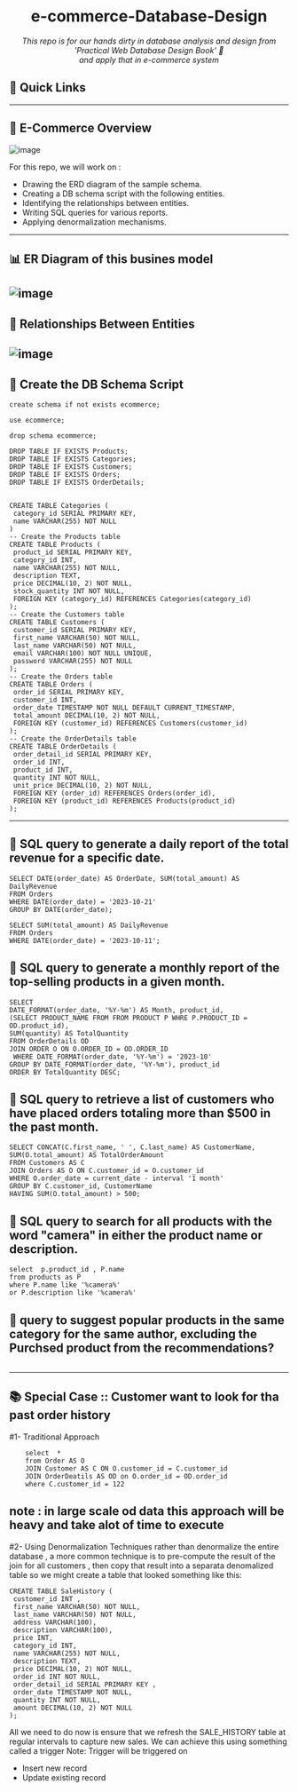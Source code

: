 <p align="center">
    <h1 align="center">e-commerce-Database-Design</h1>
</p>
<p align="center">
    <em>This repo is for our hands dirty in database analysis and design from 'Practical Web Database Design Book' 📖</em>
  </br>
   <em> and apply that in e-commerce system </em>
</p>

## 🔗 Quick Links

---
## 📍 E-Commerce Overview
![image](https://github.com/user-attachments/assets/269f4d08-ff2a-4524-b882-287dd6135337)

For this repo, we will work on :

- Drawing the ERD diagram of the sample schema.
- Creating a DB schema script with the following entities.
- Identifying the relationships between entities.
- Writing SQL queries for various reports.
- Applying denormalization mechanisms.
---
## 📊 ER Diagram of this busines model
![image](https://github.com/user-attachments/assets/ef0b4953-3c7f-441e-804e-bd2dcdfb6c15)
---
## 🔗 Relationships Between Entities
![image](https://github.com/user-attachments/assets/90261dfc-ff9a-4155-af0b-200a6458883a)
---
## 📄 Create the DB Schema Script
``` mysql
create schema if not exists ecommerce;

use ecommerce;

drop schema ecommerce;

DROP TABLE IF EXISTS Products;
DROP TABLE IF EXISTS Categories;
DROP TABLE IF EXISTS Customers;
DROP TABLE IF EXISTS Orders;
DROP TABLE IF EXISTS OrderDetails; 


CREATE TABLE Categories (
 category_id SERIAL PRIMARY KEY,
 name VARCHAR(255) NOT NULL
)
-- Create the Products table
CREATE TABLE Products (
 product_id SERIAL PRIMARY KEY,
 category_id INT,
 name VARCHAR(255) NOT NULL,
 description TEXT,
 price DECIMAL(10, 2) NOT NULL,
 stock_quantity INT NOT NULL,
 FOREIGN KEY (category_id) REFERENCES Categories(category_id)
);
-- Create the Customers table
CREATE TABLE Customers (
 customer_id SERIAL PRIMARY KEY,
 first_name VARCHAR(50) NOT NULL,
 last_name VARCHAR(50) NOT NULL,
 email VARCHAR(100) NOT NULL UNIQUE,
 password VARCHAR(255) NOT NULL
);
-- Create the Orders table
CREATE TABLE Orders (
 order_id SERIAL PRIMARY KEY,
 customer_id INT,
 order_date TIMESTAMP NOT NULL DEFAULT CURRENT_TIMESTAMP,
 total_amount DECIMAL(10, 2) NOT NULL,
 FOREIGN KEY (customer_id) REFERENCES Customers(customer_id)
);
-- Create the OrderDetails table
CREATE TABLE OrderDetails (
 order_detail_id SERIAL PRIMARY KEY,
 order_id INT,
 product_id INT,
 quantity INT NOT NULL,
 unit_price DECIMAL(10, 2) NOT NULL,
 FOREIGN KEY (order_id) REFERENCES Orders(order_id),
 FOREIGN KEY (product_id) REFERENCES Products(product_id)
);
```
---
## 📅 SQL query to generate a daily report of the total revenue for a specific date.
```mysql
SELECT DATE(order_date) AS OrderDate, SUM(total_amount) AS DailyRevenue
FROM Orders
WHERE DATE(order_date) = '2023-10-21'
GROUP BY DATE(order_date);

SELECT SUM(total_amount) AS DailyRevenue
FROM Orders
WHERE DATE(order_date) = '2023-10-11';
```
## 📅 SQL query to generate a monthly report of the top-selling products in a given month.
```mysql
SELECT
DATE_FORMAT(order_date, '%Y-%m') AS Month, product_id, 
(SELECT PRODUCT_NAME FROM FROM PRODUCT P WHRE P.PRODUCT_ID = OD.product_id),
SUM(quantity) AS TotalQuantity
FROM OrderDetails OD 
JOIN ORDER O ON O.ORDER_ID = OD.ORDER_ID
 WHERE DATE_FORMAT(order_date, '%Y-%m') = '2023-10'
GROUP BY DATE_FORMAT(order_date, '%Y-%m'), product_id
ORDER BY TotalQuantity DESC;
```
## 📅 SQL query to retrieve a list of customers who have placed orders totaling more than $500 in the past month. 
```mysql
SELECT CONCAT(C.first_name, ' ', C.last_name) AS CustomerName, SUM(O.total_amount) AS TotalOrderAmount
FROM Customers AS C
JOIN Orders AS O ON C.customer_id = O.customer_id
WHERE O.order_date = current_date - interval '1 month'
GROUP BY C.customer_id, CustomerName
HAVING SUM(O.total_amount) > 500;
```
## 📅 SQL query to search for all products with the word "camera" in either the product name or description.
```mysql
select  p.product_id , P.name
from products as P
where P.name like '%camera%'
or P.description like '%camera%'
```

## 📅 query to suggest popular products in the same category for the same author, excluding the Purchsed product from the recommendations?
```mysql

```
---
## 📚 Special Case :: Customer want to look for tha past order history 
#1- Traditional Approach
```mysql
    select  *
    from Order AS O
    JOIN Customer AS C ON O.customer_id = C.customer_id
    JOIN OrderDeatils AS OD on O.order_id = OD.order_id
    where C.customer_id = 122
```
note : in large scale od data this approach will be heavy and take alot of time to execute 
---
#2- Using Denormalization Techniques
rather than denormalize the entire database , a more common technique is to pre-compute the result of the join for all customers ,
then copy that result into a separata denomalized table 
so we might create a table that looked something like this:

```mysql
CREATE TABLE SaleHistory (
 customer_id INT ,
 first_name VARCHAR(50) NOT NULL,
 last_name VARCHAR(50) NOT NULL,
 address VARCHAR(100),
 description VARCHAR(100),
 price INT,
 category_id INT,
 name VARCHAR(255) NOT NULL,
 description TEXT,
 price DECIMAL(10, 2) NOT NULL,
 order_id INT NOT NULL,
 order_detail_id SERIAL PRIMARY KEY ,
 order_date TIMESTAMP NOT NULL,
 quantity INT NOT NULL,
 amount DECIMAL(10, 2) NOT NULL
);
```
All we need to do now is ensure that we refresh the SALE_HISTORY table at regular 
intervals to capture new sales. We can achieve this using something called a trigger
Note: Trigger will be triggered on 
-  Insert new record
-  Update existing record




